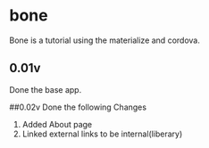 
# bone
Bone is a tutorial using the materialize and cordova.

## 0.01v
Done the base app.

##0.02v
Done the following Changes
1. Added About page
2. Linked external links to be internal(liberary)


